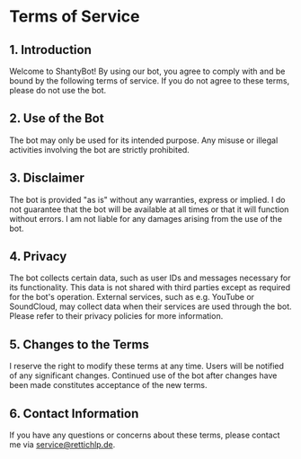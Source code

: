# Terms of Service

## 1. Introduction

Welcome to ShantyBot! By using our bot, you agree to comply with and be bound by the following terms of service. If you do not agree
to these terms, please do not use the bot.

## 2. Use of the Bot

The bot may only be used for its intended purpose. Any misuse or illegal activities involving the bot are strictly prohibited.

## 3. Disclaimer

The bot is provided "as is" without any warranties, express or implied.
I do not guarantee that the bot will be available at all times or that it will function without errors.
I am not liable for any damages arising from the use of the bot.

## 4. Privacy

The bot collects certain data, such as user IDs and messages necessary for its functionality. This data is not shared with third
parties except as required for the bot's operation.
External services, such as e.g. YouTube or SoundCloud, may collect data when their services are used through the bot. Please refer to
their privacy policies for more information.

## 5. Changes to the Terms

I reserve the right to modify these terms at any time. Users will be notified of any significant changes.
Continued use of the bot after changes have been made constitutes acceptance of the new terms.

## 6. Contact Information

If you have any questions or concerns about these terms, please contact me via [service@rettichlp.de](mailto:service@rettichlp.de).

